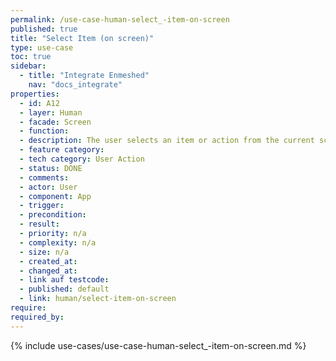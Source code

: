 ```yaml
---
permalink: /use-case-human-select_-item-on-screen
published: true
title: "Select Item (on screen)"
type: use-case
toc: true
sidebar:
  - title: "Integrate Enmeshed"
    nav: "docs_integrate"
properties:
  - id: A12
  - layer: Human
  - facade: Screen
  - function:
  - description: The user selects an item or action from the current screen. There should be a show/navigation use case before using this use case (to define the screen).
  - feature category:
  - tech category: User Action
  - status: DONE
  - comments:
  - actor: User
  - component: App
  - trigger:
  - precondition:
  - result:
  - priority: n/a
  - complexity: n/a
  - size: n/a
  - created_at:
  - changed_at:
  - link auf testcode:
  - published: default
  - link: human/select-item-on-screen
require:
required_by:
---
```


{% include use-cases/use-case-human-select_-item-on-screen.md %}
